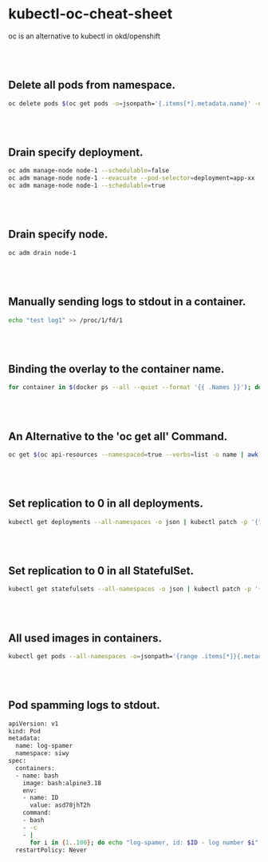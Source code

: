# kubectl-oc-cheat-sheet
oc is an alternative to kubectl in okd/openshift


<br /><br />

## Delete all pods from namespace.
```bash
oc delete pods $(oc get pods -o=jsonpath='{.items[*].metadata.name}' -n NS) -n NS --force=true
```

<br /><br />

## Drain specify deployment.
```bash
oc adm manage-node node-1 --schedulable=false
oc adm manage-node node-1 --evacuate --pod-selector=deployment=app-xx
oc adm manage-node node-1 --schedulable=true
```

<br /><br />

## Drain specify node.
```bash
oc adm drain node-1
```

<br /><br />

## Manually sending logs to stdout in a container.
```bash
echo "test log1" >> /proc/1/fd/1
```

<br /><br />

## Binding the overlay to the container name.
```bash
for container in $(docker ps --all --quiet --format '{{ .Names }}'); do echo "$(docker inspect $container --format '{{.GraphDriver.Data.MergedDir }}' | grep -Po '^.+?(?=/merged)'  ) = $container"; done
```

<br /><br />

## An Alternative to the 'oc get all' Command.
```bash
oc get $(oc api-resources --namespaced=true --verbs=list -o name | awk '{printf "%s%s",sep,$0;sep=","}') --ignore-not-found -n ${NAMESPACE} -o=custom-columns=KIND:.kind,NAME:.metadata.name --sort-by='kind'
```

<br /><br />

## Set replication to 0 in all deployments.
```bash
kubectl get deployments --all-namespaces -o json | kubectl patch -p '{"spec":{"replicas":0}}' -f -
```

<br /><br />

## Set replication to 0 in all StatefulSet.
```bash
kubectl get statefulsets --all-namespaces -o json | kubectl patch -p '{"spec":{"replicas":0}}' -f -
```

<br /><br />

## All used images in containers.
```bash
kubectl get pods --all-namespaces -o=jsonpath='{range .items[*]}{.metadata.namespace}{"/"}{.metadata.name}{":\t"}{range .spec.containers[*]}{.image}{"\n"}{end}{range .spec.initContainers[*]}{.image}{"\n"}{end}{"\n"}{end}'
```

<br /><br />

## Pod spamming logs to stdout.
```bash
apiVersion: v1
kind: Pod
metadata:
  name: log-spamer
  namespace: siwy
spec:
  containers:
  - name: bash
    image: bash:alpine3.18
    env:
    - name: ID
      value: asd78jhT2h
    command:
    - bash
    - -c
    - |
      for i in {1..100}; do echo "log-spamer, id: $ID - log number $i" >> /proc/1/fd/1; done
  restartPolicy: Never
```

<br /><br />
